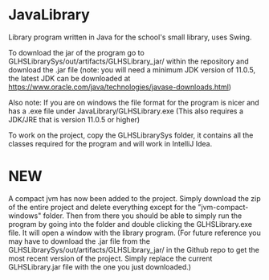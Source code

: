 # JavaLibrary
Library program written in Java for the school's small library, uses Swing.

To download the jar of the program go to GLHSLibrarySys/out/artifacts/GLHSLibrary_jar/ 
within the repository and download the .jar file (note: you will need a minimum JDK version of 11.0.5,
the latest JDK can be downloaded at https://www.oracle.com/java/technologies/javase-downloads.html)

Also note: If you are on windows the file format for the program is nicer and has a .exe file under JavaLibrary/GLHSLibrary.exe
(This also requires a JDK/JRE that is version 11.0.5 or higher)

To work on the project, copy the GLHSLibrarySys folder, it contains all the classes required for the 
program and will work in IntelliJ Idea.

# NEW
A compact jvm has now been added to the project. Simply download the zip of the entire project and delete everything except for the "jvm-compact-windows" folder. Then from there you should be able to simply run the program by going into the folder and double clicking the GLHSLibrary.exe file. It will open a window with the library program. (For future reference you may have to download the .jar file from the GLHSLibrarySys/out/artifacts/GLHSLibrary_jar/ in the Github repo to get the most recent version of the project. Simply replace the current GLHSLibrary.jar file with the one you just downloaded.)
